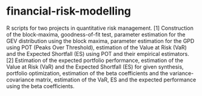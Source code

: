 # financial-risk-modelling
R scripts for two projects in quantitative risk management.
[1] Construction of the block-maxima, goodness-of-fit test, parameter estimation for the GEV distribution using the block maxima, parameter estimation for the GPD using POT (Peaks Over Threshold), estimation of the Value at Risk (VaR) and the Expected Shortfall (ES) using POT and their empirical estimators.
[2] Estimation of the expected portfolio performance, estimation of the Value at Risk (VaR) and the Expected Shortfall (ES) for given synthesis, portfolio optimization, estimation of the beta coefficients and the variance-covariance matrix, estimation of the VaR, ES and the expected performance using the beta coefficients.
